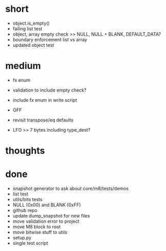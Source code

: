 # short

- object.is_empty()
- failing list test
- object, array empty check >> NULL, NULL + BLANK, DEFAULT_DATA?
- boundary enforcement list vs array
- updated object test

# medium

- fx enum
- validation to include empty check?
- include fx enum in write script

- OFF
- revisit transpose/eq defaults
- LFO >> 7 bytes including type_dest?

# thoughts

# done

- snapshot generator to ask about core/m8/tests/demos
- list test
- utils/bits tests
- NULL (0x00) and BLANK (0xFF)
- github repo
- update dump_snapshot for new files
- move validation error to project
- move M8 block to root
- move bitwise stuff to utils
- setup.py
- single test script

